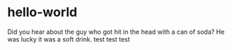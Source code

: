# hello-world
Did you hear about the guy who got hit in the head with a can of soda? He was lucky it was a soft drink.
test test test
